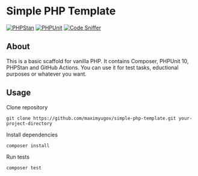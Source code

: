 # Simple PHP Template

[![PHPStan](https://github.com/maximyugov/simple-php-template/actions/workflows/phpstan.yml/badge.svg)](https://github.com/maximyugov/simple-php-template/actions/workflows/phpstan.yml)
[![PHPUnit](https://github.com/maximyugov/simple-php-template/actions/workflows/phpunit.yml/badge.svg)](https://github.com/maximyugov/simple-php-template/actions/workflows/phpunit.yml)
[![Code Sniffer](https://github.com/maximyugov/simple-php-template/actions/workflows/phpcs.yml/badge.svg)](https://github.com/maximyugov/simple-php-template/actions/workflows/phpcs.yml)

## About

This is a basic scaffold for vanilla PHP. It contains Composer, PHPUnit 10, PHPStan and GitHub Actions. You can use it for test tasks, eductional purposes or whatever you want.

## Usage

Clone repository

`git clone https://github.com/maximyugov/simple-php-template.git your-project-directory`

Install dependencies

`composer install`

Run tests

`composer test`